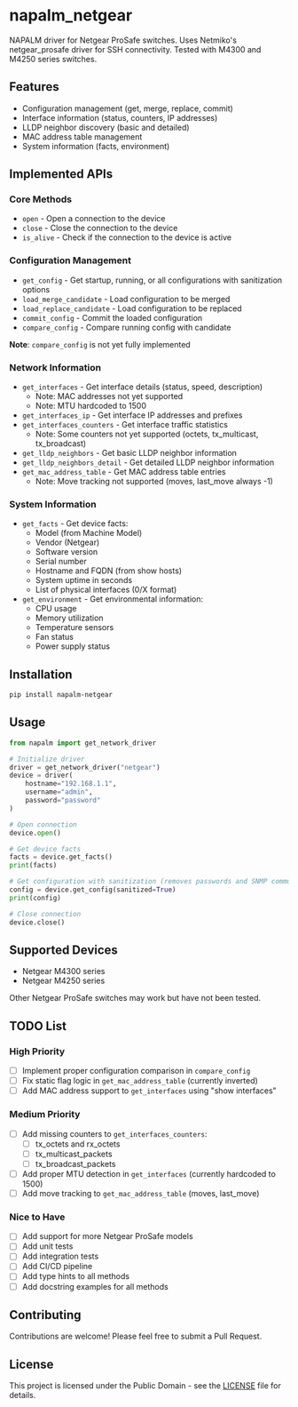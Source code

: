 # napalm_netgear

NAPALM driver for Netgear ProSafe switches. Uses Netmiko's netgear_prosafe driver for SSH connectivity. Tested with M4300 and M4250 series switches.

## Features
- Configuration management (get, merge, replace, commit)
- Interface information (status, counters, IP addresses)
- LLDP neighbor discovery (basic and detailed)
- MAC address table management
- System information (facts, environment)



## Implemented APIs

### Core Methods
- `open` - Open a connection to the device
- `close` - Close the connection to the device
- `is_alive` - Check if the connection to the device is active

### Configuration Management
- `get_config` - Get startup, running, or all configurations with sanitization options
- `load_merge_candidate` - Load configuration to be merged
- `load_replace_candidate` - Load configuration to be replaced
- `commit_config` - Commit the loaded configuration
- `compare_config` - Compare running config with candidate

**Note**: `compare_config` is not yet fully implemented

### Network Information
- `get_interfaces` - Get interface details (status, speed, description)
  - Note: MAC addresses not yet supported
  - Note: MTU hardcoded to 1500
- `get_interfaces_ip` - Get interface IP addresses and prefixes
- `get_interfaces_counters` - Get interface traffic statistics
  - Note: Some counters not yet supported (octets, tx_multicast, tx_broadcast)
- `get_lldp_neighbors` - Get basic LLDP neighbor information
- `get_lldp_neighbors_detail` - Get detailed LLDP neighbor information
- `get_mac_address_table` - Get MAC address table entries
  - Note: Move tracking not supported (moves, last_move always -1)

### System Information
- `get_facts` - Get device facts:
  - Model (from Machine Model)
  - Vendor (Netgear)
  - Software version
  - Serial number
  - Hostname and FQDN (from show hosts)
  - System uptime in seconds
  - List of physical interfaces (0/X format)
- `get_environment` - Get environmental information:
  - CPU usage
  - Memory utilization
  - Temperature sensors
  - Fan status
  - Power supply status

## Installation

```bash
pip install napalm-netgear
```

## Usage

```python
from napalm import get_network_driver

# Initialize driver
driver = get_network_driver("netgear")
device = driver(
    hostname="192.168.1.1",
    username="admin",
    password="password"
)

# Open connection
device.open()

# Get device facts
facts = device.get_facts()
print(facts)

# Get configuration with sanitization (removes passwords and SNMP community strings)
config = device.get_config(sanitized=True)
print(config)

# Close connection
device.close()
```

## Supported Devices

- Netgear M4300 series
- Netgear M4250 series

Other Netgear ProSafe switches may work but have not been tested.

## TODO List

### High Priority
- [ ] Implement proper configuration comparison in `compare_config`
- [ ] Fix static flag logic in `get_mac_address_table` (currently inverted)
- [ ] Add MAC address support to `get_interfaces` using "show interfaces"

### Medium Priority
- [ ] Add missing counters to `get_interfaces_counters`:
  - [ ] tx_octets and rx_octets
  - [ ] tx_multicast_packets
  - [ ] tx_broadcast_packets
- [ ] Add proper MTU detection in `get_interfaces` (currently hardcoded to 1500)
- [ ] Add move tracking to `get_mac_address_table` (moves, last_move)

### Nice to Have
- [ ] Add support for more Netgear ProSafe models
- [ ] Add unit tests
- [ ] Add integration tests
- [ ] Add CI/CD pipeline
- [ ] Add type hints to all methods
- [ ] Add docstring examples for all methods

## Contributing

Contributions are welcome! Please feel free to submit a Pull Request.

## License

This project is licensed under the Public Domain - see the [LICENSE](LICENSE) file for details.

